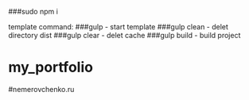 ###sudo npm i

template command:
###gulp - start template
###gulp clean - delet directory dist
###gulp clear - delet cache
###gulp build - build project
# my_portfolio 
#nemerovchenko.ru
